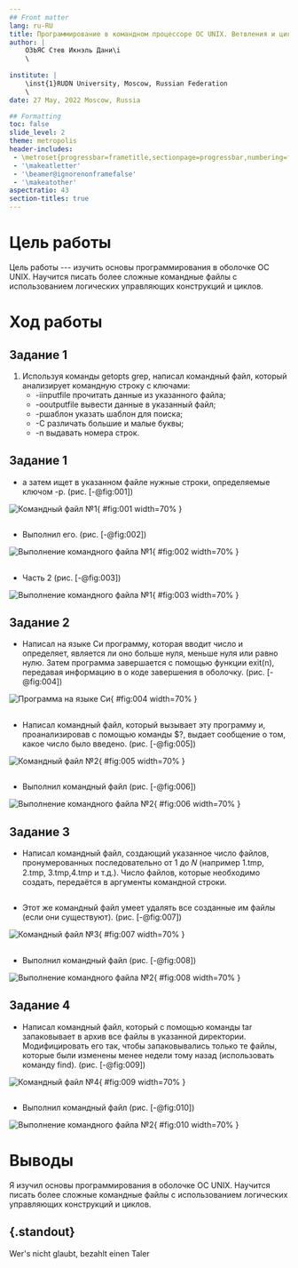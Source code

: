```yaml
---
## Front matter
lang: ru-RU
title: Программирование в командном процессоре ОС UNIX. Ветвления и циклы
author: |
	ОЗЬЯС Стев Икнэль Дани\i
	\
	
institute: |
	\inst{1}RUDN University, Moscow, Russian Federation
	\
date: 27 May, 2022 Moscow, Russia

## Formatting
toc: false
slide_level: 2
theme: metropolis
header-includes: 
 - \metroset{progressbar=frametitle,sectionpage=progressbar,numbering=fraction}
 - '\makeatletter'
 - '\beamer@ignorenonframefalse'
 - '\makeatother'
aspectratio: 43
section-titles: true
---
```


# Цель работы

Цель работы --- изучить основы программирования в оболочке ОС UNIX. Научится писать более сложные командные файлы с использованием логических управляющих конструкций и циклов.

# Ход работы

## Задание 1

1. Используя команды getopts grep, написал командный файл, который анализирует командную строку с ключами:
     - -iinputfile прочитать данные из указанного файла;
     - -ooutputfile вывести данные в указанный файл;
     - -pшаблон указать шаблон для поиска;
     - -C различать большие и малые буквы;
     - -n выдавать номера строк.

## Задание 1

   - а затем ищет в указанном файле нужные строки, определяемые ключом -p. (рис. [-@fig:001])

![Командный файл №1](image/1.png){ #fig:001 width=70% }

##

   - Выполнил его. (рис. [-@fig:002])
   

![Выполнение командного файла №1](image/2.png){ #fig:002 width=70% }

##

   - Часть 2 (рис. [-@fig:003])

![Выполнение командного файла №1](image/3.png){ #fig:003 width=70% }

## Задание 2

   - Написал на языке Си программу, которая вводит число и определяет, является ли оно больше нуля, меньше нуля или равно нулю. Затем программа завершается с помощью функции exit(n), передавая информацию в о коде завершения в оболочку. (рис. [-@fig:004])

![Программа на языке Си](image/4.png){ #fig:004 width=70% }

##

   - Написал командный файл, который вызывает эту программу и, проанализировав с помощью команды $?, выдает сообщение о том, какое число было введено. (рис. [-@fig:005])

![Командный файл №2](image/5.png){ #fig:005 width=70% }

##

   - Выполнил командный файл (рис. [-@fig:006])

![Выполнение командного файла №2](image/6.png){ #fig:006 width=70% }

## Задание 3

   - Написал командный файл, создающий указанное число файлов, пронумерованных последовательно от 1 до 𝑁 (например 1.tmp, 2.tmp, 3.tmp,4.tmp и т.д.). Число файлов, которые необходимо создать, передаётся в аргументы командной строки.

##
   
   - Этот же командный файл умеет удалять все созданные им файлы (если они существуют). (рис. [-@fig:007])

![Командный файл №3](image/7.png){ #fig:007 width=70% }

##

   - Выполнил командный файл (рис. [-@fig:008])

![Выполнение командного файла №2](image/8.png){ #fig:008 width=70% }

## Задание 4

   - Написал командный файл, который с помощью команды tar запаковывает в архив все файлы в указанной директории. Модифицировать его так, чтобы запаковывались только те файлы, которые были изменены менее недели тому назад (использовать команду find). (рис. [-@fig:009])

![Командный файл №4](image/9.png){ #fig:009 width=70% }

##

   - Выполнил командный файл (рис. [-@fig:010])

![Выполнение командного файла №2](image/10.png){ #fig:010 width=70% }


# Выводы

Я изучил основы программирования в оболочке ОС UNIX. Научится писать более сложные командные файлы с использованием логических управляющих конструкций и циклов.


## {.standout}

Wer's nicht glaubt, bezahlt einen Taler
